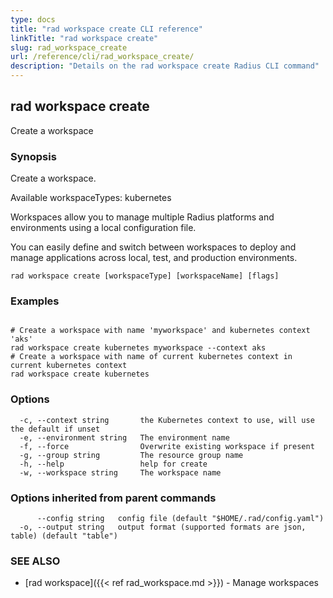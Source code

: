```yaml
---
type: docs
title: "rad workspace create CLI reference"
linkTitle: "rad workspace create"
slug: rad_workspace_create
url: /reference/cli/rad_workspace_create/
description: "Details on the rad workspace create Radius CLI command"
---
```

## rad workspace create

Create a workspace

### Synopsis

Create a workspace.
  
Available workspaceTypes: kubernetes

Workspaces allow you to manage multiple Radius platforms and environments using a local configuration file.

You can easily define and switch between workspaces to deploy and manage applications across local, test, and production environments.

```
rad workspace create [workspaceType] [workspaceName] [flags]
```

### Examples

```

# Create a workspace with name 'myworkspace' and kubernetes context 'aks'
rad workspace create kubernetes myworkspace --context aks
# Create a workspace with name of current kubernetes context in current kubernetes context
rad workspace create kubernetes
```

### Options

```
  -c, --context string       the Kubernetes context to use, will use the default if unset
  -e, --environment string   The environment name
  -f, --force                Overwrite existing workspace if present
  -g, --group string         The resource group name
  -h, --help                 help for create
  -w, --workspace string     The workspace name
```

### Options inherited from parent commands

```
      --config string   config file (default "$HOME/.rad/config.yaml")
  -o, --output string   output format (supported formats are json, table) (default "table")
```

### SEE ALSO

* [rad workspace]({{< ref rad_workspace.md >}}) - Manage workspaces
